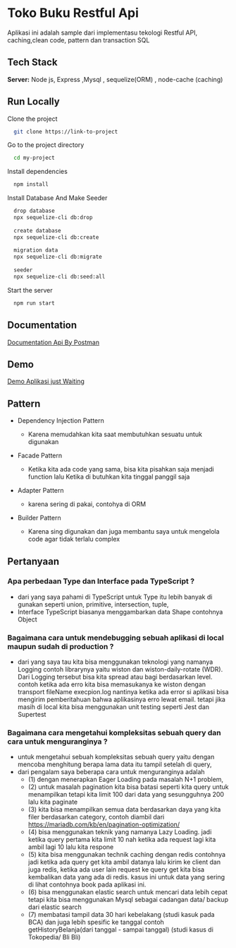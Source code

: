 
# Toko Buku Restful Api

Aplikasi ini adalah sample dari implementasu tekologi Restful API, caching,clean code, pattern dan transaction SQL
 


## Tech Stack

**Server:** Node js, Express ,Mysql , sequelize(ORM) , node-cache (caching)


## Run Locally

Clone the project

```bash
  git clone https://link-to-project
```

Go to the project directory

```bash
  cd my-project
```

Install dependencies

```bash
  npm install
```

Install Database And Make Seeder

```bash
  drop database
  npx sequelize-cli db:drop 
  
  create database
  npx sequelize-cli db:create 
  
  migration data
  npx sequelize-cli db:migrate 
  
  seeder
  npx sequelize-cli db:seed:all 
```

Start the server

```bash
  npm run start
```


## Documentation

[Documentation Api By Postman](https://linktodocumentation)


## Demo

[Demo Aplikasi just Waiting](https://linktodocumentation)


## Pattern

- Dependency Injection Pattern
  - Karena memudahkan kita saat membutuhkan sesuatu untuk digunakan

- Facade Pattern
  - Ketika kita ada code yang sama, bisa kita pisahkan saja menjadi function lalu Ketika di butuhkan kita tinggal panggil saja

- Adapter Pattern
  - karena sering di pakai, contohya di ORM

- Builder Pattern
  - Karena sing digunakan dan juga membantu saya untuk mengelola code agar tidak terlalu complex


## Pertanyaan

### Apa perbedaan Type dan Interface pada TypeScript ?
 - dari yang saya pahami di TypeScript untuk Type itu lebih banyak di gunakan seperti union, primitive, intersection, tuple,
 - Interface TypeScript biasanya menggambarkan data Shape contohnya Object

### Bagaimana cara untuk mendebugging sebuah aplikasi di local maupun sudah di production ?
 - dari yang saya tau kita bisa menggunakan teknologi yang namanya Logging contoh librarynya yaitu wiston dan wiston-daily-rotate (WDR). Dari Logging tersebut bisa kita spread atau bagi berdasarkan level. contoh ketika ada erro kita bisa memasukanya ke wiston dengan transport fileName execpion.log nantinya ketika ada error si aplikasi bisa mengirim pemberitahuan bahwa aplikasinya erro lewat email. tetapi jika masih di local kita bisa menggunakan unit testing seperti Jest dan Supertest

### Bagaimana cara mengetahui kompleksitas sebuah query dan cara untuk menguranginya ?
 - untuk mengetahui sebuah kompleksitas sebuah query yaitu dengan mencoba menghitung berapa lama data itu tampil setelah di query,
 - dari pengalam saya beberapa cara untuk menguranginya adalah 
   - (1) dengan menerapkan Eager Loading pada masalah N+1 problem,
   - (2) untuk masalah pagination kita bisa batasi seperti kita query untuk menampilkan tetapi kita limit 100 dari data yang sesungguhnya 200 lalu kita paginate
   - (3) kita bisa menampilkan semua data berdasarkan daya yang kita filer berdasarkan category, contoh diambil dari https://mariadb.com/kb/en/pagination-optimization/
   - (4) bisa menggunakan teknik yang namanya Lazy Loading. jadi ketika query pertama kita limit 10 nah ketika ada request lagi  kita ambil lagi 10 lalu kita respone
   - (5) kita bisa menggunakan technik caching dengan redis contohnya jadi ketika ada query get kita ambil datanya lalu kirim ke client dan juga redis, ketika ada user lain request ke query get kita bisa kembalikan data yang ada di redis. kasus ini untuk data yang sering di lihat contohnya book pada aplikasi ini.
   - (6) bisa menggunakan elastic search untuk mencari data lebih cepat tetapi kita bisa menggunakan Mysql sebagai cadangan data/ backup dari elastic search
   - (7) membatasi tampil data 30 hari kebelakang (studi kasuk pada BCA) dan juga lebih spesific ke tanggal contoh getHistoryBelanja(dari tanggal - sampai tanggal) (studi kasus di Tokopedia/ Bli Bli)

